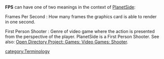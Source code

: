 **FPS** can have one of two meanings in the context of
[PlanetSide](PlanetSide.md "wikilink"):

Frames Per Second : How many frames the graphics card is able to render in one second.

<!-- -->

First Person Shooter : Genre of video game where the action is presented from the perspective of the player. PlanetSide is a First Person Shooter. See also: [Open Directory Project: Games: Video Games: Shooter](http://dmoz.org/Games/Video_Games/Shooter/).

[category:Terminology](category:Terminology.md "wikilink")
